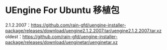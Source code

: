 # UEngine For Ubuntu 移植包
2.1.2.2007：https://github.com/rain-gfd/uengine-installer-package/releases/download/uengine2.1.2.2007.tar/uengine2.1.2.2007.tar.xz  
oldest：https://github.com/rain-gfd/uengine-installer-package/releases/download/uenginetar/uenginetar.xz  